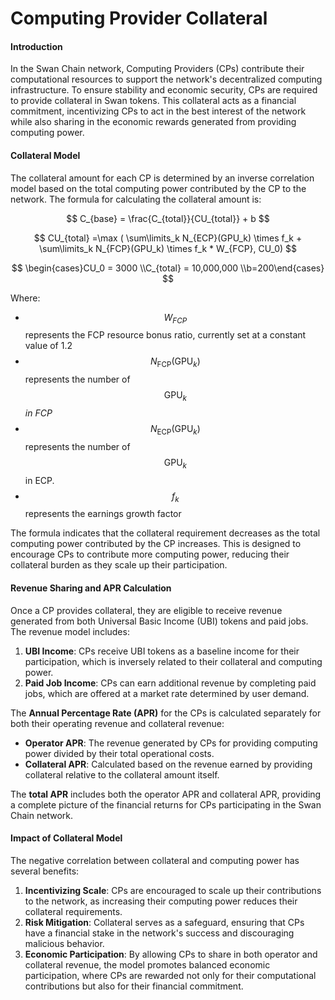 # Computing Provider Collateral

#### **Introduction**

In the Swan Chain network, Computing Providers (CPs) contribute their computational resources to support the network's decentralized computing infrastructure. To ensure stability and economic security, CPs are required to provide collateral in Swan tokens. This collateral acts as a financial commitment, incentivizing CPs to act in the best interest of the network while also sharing in the economic rewards generated from providing computing power.

#### **Collateral Model**

The collateral amount for each CP is determined by an inverse correlation model based on the total computing power contributed by the CP to the network. The formula for calculating the collateral amount is:

$$
C_{base} =  \frac{C_{total}}{CU_{total}}  + b
$$

$$
CU_{total} =\max ( \sum\limits_k N_{ECP}(GPU_k)  \times f_k +  \sum\limits_k N_{FCP}(GPU_k)    \times f_k * W_{FCP}, CU_0)
$$

$$
\begin{cases}CU_0 = 3000 \\C_{total} = 10,000,000 \\b=200\end{cases}
$$

Where:

* $$W_{FCP}$$ represents the FCP resource bonus ratio, currently set at a constant value of 1.2
* $$N_{\text{FCP}}(\text{GPU}_k)$$represents the number of $$\text{GPU}_k$$ _in FCP_
* &#x20;$$N_{\text{ECP}}(\text{GPU}_k)$$ represents the number of $$\text{GPU}_k$$ in ECP.&#x20;
* $$f_k$$ represents the earnings growth factor

The formula indicates that the collateral requirement decreases as the total computing power contributed by the CP increases. This is designed to encourage CPs to contribute more computing power, reducing their collateral burden as they scale up their participation.

#### **Revenue Sharing and APR Calculation**

Once a CP provides collateral, they are eligible to receive revenue generated from both Universal Basic Income (UBI) tokens and paid jobs. The revenue model includes:

1. **UBI Income**: CPs receive UBI tokens as a baseline income for their participation, which is inversely related to their collateral and computing power.
2. **Paid Job Income**: CPs can earn additional revenue by completing paid jobs, which are offered at a market rate determined by user demand.

The **Annual Percentage Rate (APR)** for the CPs is calculated separately for both their operating revenue and collateral revenue:

* **Operator APR**: The revenue generated by CPs for providing computing power divided by their total operational costs.
* **Collateral APR**: Calculated based on the revenue earned by providing collateral relative to the collateral amount itself.

The **total APR** includes both the operator APR and collateral APR, providing a complete picture of the financial returns for CPs participating in the Swan Chain network.

#### **Impact of Collateral Model**

The negative correlation between collateral and computing power has several benefits:

1. **Incentivizing Scale**: CPs are encouraged to scale up their contributions to the network, as increasing their computing power reduces their collateral requirements.
2. **Risk Mitigation**: Collateral serves as a safeguard, ensuring that CPs have a financial stake in the network's success and discouraging malicious behavior.
3. **Economic Participation**: By allowing CPs to share in both operator and collateral revenue, the model promotes balanced economic participation, where CPs are rewarded not only for their computational contributions but also for their financial commitment.
